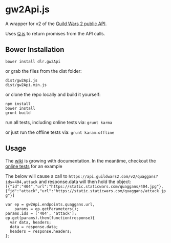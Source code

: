# gw2Api.js

A wrapper for v2 of the [Guild Wars 2 public API](https://wiki.guildwars2.com/wiki/API:2).

Uses [Q.js](http://documentup.com/kriskowal/q/) to return promises from the API calls.

## Bower Installation
`bower install dlr.gw2Api`

or grab the files from the dist folder:
```
dist/gw2Api.js
dist/gw2Api.min.js
```
or clone the repo locally and build it yourself:
```
npm install
bower install
grunt build
```
run all tests, including online tests via:
`grunt karma`

or just run the offline tests via:
`grunt karam:offline`

## Usage
The [wiki](https://github.com/dyanarose/gw2Api.js/wiki) is growing with documentation. 
In the meantime, checkout the [online tests](https://github.com/dyanarose/gw2Api.js/blob/master/test/dist/endpoints/endpoints_online_spec.js) for an example

The below will cause a call to `https://api.guildwars2.com/v2/quaggans?ids=404,attack`
and response.data will then hold the object: `[{"id":"404","url":"https://static.staticwars.com/quaggans/404.jpg"},{"id":"attack","url":"https://static.staticwars.com/quaggans/attack.jpg"}]`
```
var ep = gw2Api.endpoints.quaggans.url,
    params = ep.getParameters();
params.ids = ['404', 'attack'];
ep.get(params).then(function(response){
  var data, headers;
  data = response.data;
  headers = response.headers;
};
```
